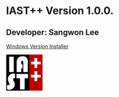 # IAST++ Version 1.0.0.
## Developer: Sangwon Lee
[Windows Version Installer](https://goo.gl/GdjciH)

<img src="./images/Logo4.png" width="100">
